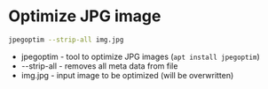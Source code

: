 # Optimize JPG image

```bash
jpegoptim --strip-all img.jpg
```

- jpegoptim - tool to optimize JPG images (```apt install jpegoptim```)
- --strip-all - removes all meta data from file
- img.jpg - input image to be optimized (will be overwritten)
